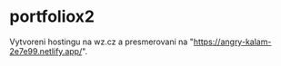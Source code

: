 # portfoliox2
Vytvoreni hostingu na wz.cz a presmerovani na "https://angry-kalam-2e7e99.netlify.app/".
